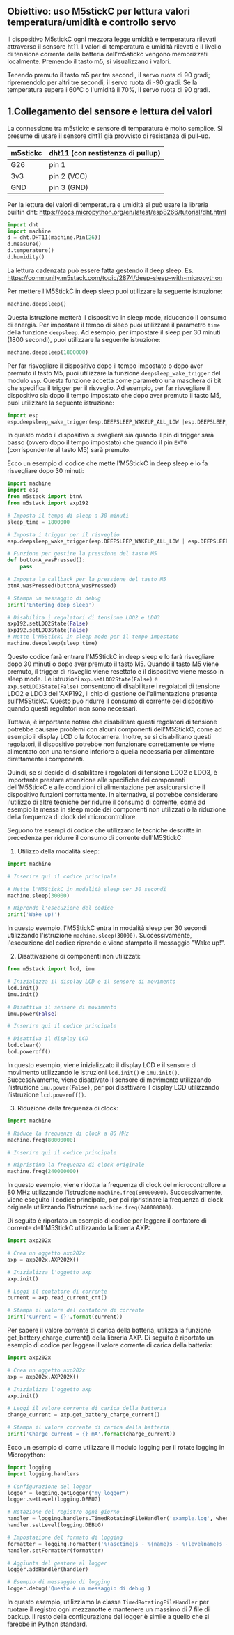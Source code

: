 ## Obiettivo: uso M5stickC per lettura valori temperatura/umidità e controllo servo

Il dispositivo M5stickC ogni mezzora legge umidità e temperatura rilevati attraverso il sensore ht11. I valori di temperatura e umidità rilevati e il livello di tensione corrente della batteria dell'm5stickc vengono memorizzati localmente.
Premendo il tasto m5, si visualizzano i valori. 


Tenendo premuto il tasto m5 per tre secondi, il servo ruota di 90 gradi; ripremendolo per altri tre secondi, il servo ruota di -90 gradi. 
Se la temperatura supera i 60°C o l'umidità il 70%, il servo ruota di 90 gradi.

## 1.Collegamento del sensore e lettura dei valori
La connessione tra m5stickc e sensore di temparatura è molto semplice. Si presume di usare il sensore dht11 già provvisto di resistanza di pull-up.

m5stickc | dht11 (con restistenza di pullup)
------------ | -------------
G26 | pin 1 
3v3 | pin 2 (VCC) 
GND | pin 3 (GND) 

Per la lettura dei valori di temperatura e umidità si può usare la libreria builtin dht: https://docs.micropython.org/en/latest/esp8266/tutorial/dht.html
```python
import dht
import machine
d = dht.DHT11(machine.Pin(26))
d.measure()
d.temperature()
d.humidity()
```
La lettura cadenzata può essere fatta gestendo il deep sleep. Es. https://community.m5stack.com/topic/2874/deep-sleep-with-micropython

Per mettere l'M5StickC in deep sleep puoi utilizzare la seguente istruzione:

```python
machine.deepsleep()
```

Questa istruzione metterà il dispositivo in sleep mode, riducendo il consumo di energia. Per impostare il tempo di sleep puoi utilizzare il parametro `time` della funzione `deepsleep`. Ad esempio, per impostare il sleep per 30 minuti (1800 secondi), puoi utilizzare la seguente istruzione:

```python
machine.deepsleep(1800000)
```

Per far risvegliare il dispositivo dopo il tempo impostato o dopo aver premuto il tasto M5, puoi utilizzare la funzione `deepsleep_wake_trigger` del modulo `esp`. Questa funzione accetta come parametro una maschera di bit che specifica il trigger per il risveglio. Ad esempio, per far risvegliare il dispositivo sia dopo il tempo impostato che dopo aver premuto il tasto M5, puoi utilizzare la seguente istruzione:


```python
import esp
esp.deepsleep_wake_trigger(esp.DEEPSLEEP_WAKEUP_ALL_LOW |esp.DEEPSLEEP_WAKEUP_EXT0)
```

In questo modo il dispositivo si sveglierà sia quando il pin di trigger sarà basso (ovvero dopo il tempo impostato) che quando il pin `EXT0` (corrispondente al tasto M5) sarà premuto.

Ecco un esempio di codice che mette l'M5StickC in deep sleep e lo fa risvegliare dopo 30 minuti:

```python
import machine
import esp
from m5stack import btnA
from m5stack import axp192

# Imposta il tempo di sleep a 30 minuti
sleep_time = 1800000

# Imposta i trigger per il risveglio
esp.deepsleep_wake_trigger(esp.DEEPSLEEP_WAKEUP_ALL_LOW | esp.DEEPSLEEP_WAKEUP_EXT0)

# Funzione per gestire la pressione del tasto M5
def buttonA_wasPressed():
    pass

# Imposta la callback per la pressione del tasto M5
btnA.wasPressed(buttonA_wasPressed)

# Stampa un messaggio di debug
print('Entering deep sleep')

# Disabilita i regolatori di tensione LDO2 e LDO3
axp192.setLDO2State(False)
axp192.setLDO3State(False)
# Mette l'M5StickC in sleep mode per il tempo impostato
machine.deepsleep(sleep_time)
```

Questo codice farà entrare l'M5StickC in deep sleep e lo farà risvegliare dopo 30 minuti o dopo aver premuto il tasto M5. Quando il tasto M5 viene premuto, il trigger di risveglio viene resettato e il dispositivo viene messo in sleep mode.
Le istruzioni `axp.setLDO2State(False)` e `axp.setLDO3State(False)` consentono di disabilitare i regolatori di tensione LDO2 e LDO3 dell'AXP192, il chip di gestione dell'alimentazione presente sull'M5StickC. Questo può ridurre il consumo di corrente del dispositivo quando questi regolatori non sono necessari.

Tuttavia, è importante notare che disabilitare questi regolatori di tensione potrebbe causare problemi con alcuni componenti dell'M5StickC, come ad esempio il display LCD o la fotocamera. Inoltre, se si disabilitano questi regolatori, il dispositivo potrebbe non funzionare correttamente se viene alimentato con una tensione inferiore a quella necessaria per alimentare direttamente i componenti.

Quindi, se si decide di disabilitare i regolatori di tensione LDO2 e LDO3, è importante prestare attenzione alle specifiche dei componenti dell'M5StickC e alle condizioni di alimentazione per assicurarsi che il dispositivo funzioni correttamente. In alternativa, si potrebbe considerare l'utilizzo di altre tecniche per ridurre il consumo di corrente, come ad esempio la messa in sleep mode dei componenti non utilizzati o la riduzione della frequenza di clock del microcontrollore.

Seguono tre esempi di codice che utilizzano le tecniche descritte in precedenza per ridurre il consumo di corrente dell'M5StickC:

1. Utilizzo della modalità sleep:

```python
import machine

# Inserire qui il codice principale

# Mette l'M5StickC in modalità sleep per 30 secondi
machine.sleep(30000)

# Riprende l'esecuzione del codice
print('Wake up!')
```

In questo esempio, l'M5StickC entra in modalità sleep per 30 secondi utilizzando l'istruzione `machine.sleep(30000)`. Successivamente, l'esecuzione del codice riprende e viene stampato il messaggio "Wake up!".

2. Disattivazione di componenti non utilizzati:

```python
from m5stack import lcd, imu

# Inizializza il display LCD e il sensore di movimento
lcd.init()
imu.init()

# Disattiva il sensore di movimento
imu.power(False)

# Inserire qui il codice principale

# Disattiva il display LCD
lcd.clear()
lcd.poweroff()
```

In questo esempio, viene inizializzato il display LCD e il sensore di movimento utilizzando le istruzioni `lcd.init()` e `imu.init()`. Successivamente, viene disattivato il sensore di movimento utilizzando l'istruzione `imu.power(False)`, per poi disattivare il display LCD utilizzando l'istruzione `lcd.poweroff()`.

3. Riduzione della frequenza di clock:

```python
import machine

# Riduce la frequenza di clock a 80 MHz
machine.freq(80000000)

# Inserire qui il codice principale

# Ripristina la frequenza di clock originale
machine.freq(240000000)
```

In questo esempio, viene ridotta la frequenza di clock del microcontrollore a 80 MHz utilizzando l'istruzione `machine.freq(80000000)`. Successivamente, viene eseguito il codice principale, per poi ripristinare la frequenza di clock originale utilizzando l'istruzione `machine.freq(240000000)`.


Di seguito è riportato un esempio di codice per leggere il contatore di corrente dell'M5StickC utilizzando la libreria AXP:
```python
import axp202x

# Crea un oggetto axp202x
axp = axp202x.AXP202X()

# Inizializza l'oggetto axp
axp.init()

# Leggi il contatore di corrente
current = axp.read_current_cnt()

# Stampa il valore del contatore di corrente
print('Current = {}'.format(current))
```
Per sapere il valore corrente di carica della batteria, utilizza la funzione get_battery_charge_current() della libreria AXP. Di seguito è riportato un esempio di codice per leggere il valore corrente di carica della batteria:
```python
import axp202x

# Crea un oggetto axp202x
axp = axp202x.AXP202X()

# Inizializza l'oggetto axp
axp.init()

# Leggi il valore corrente di carica della batteria
charge_current = axp.get_battery_charge_current()

# Stampa il valore corrente di carica della batteria
print('Charge current = {} mA'.format(charge_current))
```
Ecco un esempio di come utilizzare il modulo logging per il rotate logging in Micropython:

```python
import logging
import logging.handlers

# Configurazione del logger
logger = logging.getLogger("my_logger")
logger.setLevel(logging.DEBUG)

# Rotazione del registro ogni giorno
handler = logging.handlers.TimedRotatingFileHandler('example.log', when='midnight', backupCount=7)
handler.setLevel(logging.DEBUG)

# Impostazione del formato di logging
formatter = logging.Formatter('%(asctime)s - %(name)s - %(levelname)s - %(message)s')
handler.setFormatter(formatter)

# Aggiunta del gestore al logger
logger.addHandler(handler)

# Esempio di messaggio di logging
logger.debug('Questo è un messaggio di debug')
```

In questo esempio, utilizziamo la classe `TimedRotatingFileHandler` per ruotare il registro ogni mezzanotte e mantenere un massimo di 7 file di backup. Il resto della configurazione del logger è simile a quello che si farebbe in Python standard.
